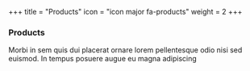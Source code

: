 +++
title = "Products"
icon = "icon major fa-products"
weight = 2
+++
### Products
Morbi in sem quis dui placerat ornare lorem pellentesque odio nisi sed euismod. In tempus posuere augue eu magna adipiscing